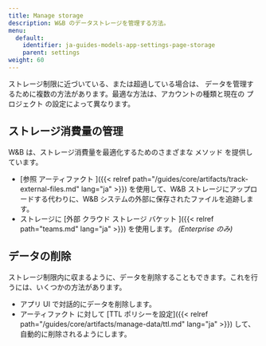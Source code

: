 ```yaml
---
title: Manage storage
description: W&B のデータストレージを管理する方法。
menu:
  default:
    identifier: ja-guides-models-app-settings-page-storage
    parent: settings
weight: 60
---
```


ストレージ制限に近づいている、または超過している場合は、 データを管理するために複数の方法があります。最適な方法は、アカウントの種類と現在の プロジェクト の設定によって異なります。

## ストレージ消費量の管理
W&B は、ストレージ消費量を最適化するためのさまざまな メソッド を提供しています。

- [参照 アーティファクト ]({{< relref path="/guides/core/artifacts/track-external-files.md" lang="ja" >}}) を使用して、W&B ストレージにアップロードする代わりに、W&B システムの外部に保存されたファイルを追跡します。
- ストレージに [外部 クラウド ストレージ バケット ]({{< relref path="teams.md" lang="ja" >}}) を使用します。 *(Enterprise のみ)*

## データの削除
ストレージ制限内に収まるように、データを削除することもできます。これを行うには、いくつかの方法があります。

- アプリ UI で対話的にデータを削除します。
- アーティファクト に対して [TTL ポリシーを設定]({{< relref path="/guides/core/artifacts/manage-data/ttl.md" lang="ja" >}}) して、自動的に削除されるようにします。
